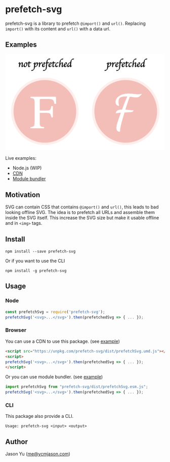 # prefetch-svg

prefetch-svg is a library to prefetch `@import()` and `url()`. Replacing `import()` with its content and `url()` with a data url. 

## Examples

![example](examples/example1.png)

Live examples:
- Node.js (WIP)
- [CDN](https://repl.it/@ycmjason/prefetch-svg)
- [Module bundler](https://codesandbox.io/s/qv198lvqpq)


## Motivation

SVG can contain CSS that contains `@import()` and `url()`, this leads to bad looking offline SVG. The idea is to prefetch all URLs and assemble them inside the SVG itself. This increase the SVG size but make it usable offline and in `<img>` tags.

## Install

```
npm install --save prefetch-svg
```

Or if you want to use the CLI

```
npm install -g prefetch-svg
```

## Usage

### Node

```js
const prefetchSvg = require('prefetch-svg');
prefetchSvg('<svg>...</svg>').then(prefetchedSvg => { ... });
```

### Browser

You can use a CDN to use this package. (see [example](https://repl.it/@ycmjason/prefetch-svg))

```html
<script src="https://unpkg.com/prefetch-svg/dist/prefetchSvg.umd.js"></script>
<script>
prefetchSvg('<svg>...</svg>').then(prefetchedSvg => { ... });
</script>
```

Or you can use module bundler. (see [example](https://codesandbox.io/s/qv198lvqpq))

```js
import prefetchSvg from "prefetch-svg/dist/prefetchSvg.esm.js";
prefetchSvg('<svg>...</svg>').then(prefetchedSvg => { ... });
```

### CLI

This package also provide a CLI.

```
Usage: prefetch-svg <input> <output>
```


## Author

Jason Yu (me@ycmjason.com)
